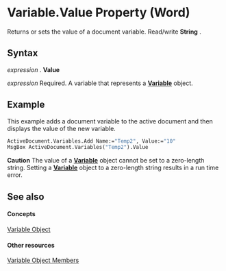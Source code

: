 
# Variable.Value Property (Word)

Returns or sets the value of a document variable. Read/write  **String** .


## Syntax

 _expression_ . **Value**

 _expression_ Required. A variable that represents a **[Variable](e6a75f54-6f91-75b4-7ca0-9be302e8dbe0.md)** object.


## Example

This example adds a document variable to the active document and then displays the value of the new variable.


```vb
ActiveDocument.Variables.Add Name:="Temp2", Value:="10" 
MsgBox ActiveDocument.Variables("Temp2").Value
```


 **Caution**  The value of a  **[Variable](e6a75f54-6f91-75b4-7ca0-9be302e8dbe0.md)** object cannot be set to a zero-length string. Setting a **[Variable](e6a75f54-6f91-75b4-7ca0-9be302e8dbe0.md)** object to a zero-length string results in a run time error.


## See also


#### Concepts


[Variable Object](e6a75f54-6f91-75b4-7ca0-9be302e8dbe0.md)
#### Other resources


[Variable Object Members](f198dc22-fef8-aa24-45e6-26e9b71f4c6d.md)
